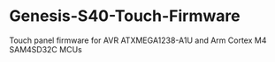 # Genesis-S40-Touch-Firmware
Touch panel firmware for AVR ATXMEGA1238-A1U and Arm Cortex M4 SAM4SD32C MCUs

